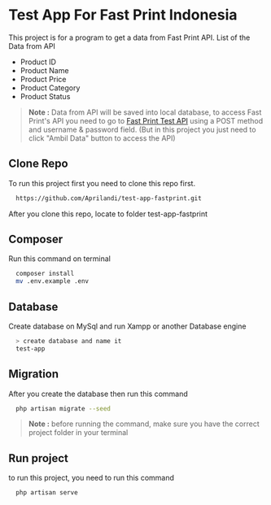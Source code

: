 
# Test App For Fast Print Indonesia

This project is for a program to get a data from Fast Print API. List of the Data from API

- Product ID
- Product Name
- Product Price
- Product Category
- Product Status

> **Note :**
> Data from API will be saved into local database, to access Fast Print's API you need to go to [Fast Print Test API](https://recruitment.fastprint.co.id/tes/api_tes_programmer) using a POST method and username & password field. (But in this project you just need to click "Ambil Data" button to access the API)
>
> 
## Clone Repo

To run this project first you need to clone this repo first.

```bash
  https://github.com/Aprilandi/test-app-fastprint.git
```

After you clone this repo, locate to folder test-app-fastprint

## Composer

Run this command on terminal
```bash
  composer install
  mv .env.example .env
```

## Database

Create database on MySql and run Xampp or another Database engine
```bash
  > create database and name it 
  test-app
```

## Migration

After you create the database then run this command
```bash
  php artisan migrate --seed
```
> **Note :**
> before running the command, make sure you have the correct project folder in your terminal

## Run project

to run this project, you need to run this command
```bash
  php artisan serve
```
